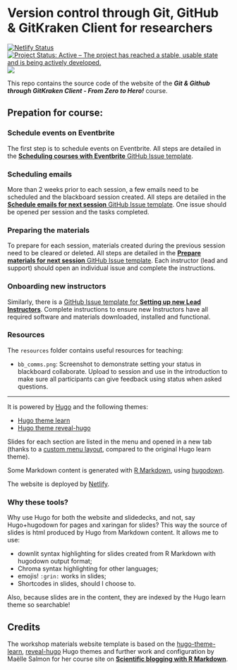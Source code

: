 
# Version control through Git, GitHub & GitKraken Client for researchers

<!-- badges: start -->
[![Netlify Status](https://api.netlify.com/api/v1/badges/a663c5ba-6e5c-4420-b8b2-4228f094463a/deploy-status)](https://app.netlify.com/sites/srse-git-github-zero2hero/deploys)
[![Project Status: Active – The project has reached a stable, usable state and is being actively developed.](https://www.repostatus.org/badges/latest/active.svg)](https://www.repostatus.org/#active)
[![](https://i.creativecommons.org/l/by/3.0/80x15.png)](https://creativecommons.org/licenses/by/4.0/)
<!-- badges: end -->

This repo contains the source code of the website of the ***Git & Github through GitKraken Client - From Zero to Hero!*** course.

## Prepation for course:

### Schedule events on Eventbrite

The first step is to schedule events on Eventbrite. All steps are detailed in the [**Scheduling courses with
Eventbrite** GitHub Issue template]().

### Scheduling  emails

More than 2 weeks prior to each session, a few emails need to be scheduled and the blackboard session created. All steps
are detailed in the [**Schedule emails for next session** GitHub Issue
template](https://github.com/RSE-Sheffield/git-github-zero-to-hero/issues/new?assignees=&labels=session-setup&template=schedule-emails-for-next-session.md&title=Schedule+emails+for+session+on+%5BDATE-OR-SESSION-DESCRIPTION%5D+for+%5BINSTRUCTOR-NAME%5D). One
issue should be opened per session and the tasks completed.


### Preparing the materials

To prepare for each session, materials created during the previous session need to be cleared or deleted. All steps are
detailed in the [**Prepare materials for next session** GitHub Issue
template](https://github.com/RSE-Sheffield/git-github-zero-to-hero/issues/new?assignees=&labels=session-setup&template=prepare-materials-for-next-session.md&title=Prepare+materials+for+session+on+%5BDATE-OR-SESSION-DESCRIPTION%5D+for+%5BINSTRUCTOR-NAME%5D). Each
instructor (lead and support) should open an individual issue and complete the instructions.


### Onboarding new instructors

Similarly, there is a [GitHub Issue template for **Setting up new Lead
Instructors**](https://github.com/RSE-Sheffield/git-github-zero-to-hero/issues/new?assignees=&labels=onboarding&template=setup-new-lead-instructor.md&title=Setup+New+Lead+instructor+%5BName+of+Instructor%5D). Complete
instructions to ensure new Instructors have all required software and materials downloaded, installed and functional.


### Resources

The `resources` folder contains useful resources for teaching:

- `bb_comms.png`: Screenshot to demonstrate setting your status in blackboard collaborate. Upload to session and use in
  the introduction to make sure all participants can give feedback using status when asked questions.


***


It is powered by [Hugo](https://gohugo.io/) and the following themes:

* [Hugo theme learn](https://github.com/matcornic/hugo-theme-learn)
* [Hugo theme reveal-hugo](https://github.com/dzello/reveal-hugo)

Slides for each section are listed in the menu and opened in a new tab (thanks to a [custom menu
layout](/blob/master/layouts/partials/menu.html), compared to the original Hugo learn theme).


Some Markdown content is generated with [R Markdown](https://rmarkdown.rstudio.com/), using
[hugodown](https://github.com/r-lib/hugodown/).

The website is deployed by [Netlify](https://www.netlify.com/).

### Why these tools?

Why use Hugo for both the website and slidedecks, and not, say Hugo+hugodown for pages and xaringan for slides?
This way the source of slides is html produced by Hugo from Markdown content.
It allows me to use:

* downlit syntax highlighting for slides created from R Markdown with hugodown output format;
* Chroma syntax highlighting for other languages;
* emojis! `:grin:` works in slides;
* Shortcodes in slides, should I choose to.

Also, because slides are in the content, they are indexed by the Hugo learn theme so searchable!


## Credits

The workshop materials website template is based on the
[hugo-theme-learn](https://github.com/matcornic/hugo-theme-learn), [reveal-hugo](https://github.com/dzello/reveal-hugo)
Hugo themes and further work and configuration by Maëlle Salmon for her course site on [**Scientific blogging with R
Markdown**](https://github.com/maelle/rmd-blogging-course).
